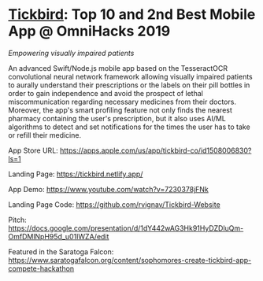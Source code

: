 # [Tickbird](https://apps.apple.com/us/app/tickbird-co/id1508006830?ls=1): Top 10 and 2nd Best Mobile App @ OmniHacks 2019 
*Empowering visually impaired patients*

An advanced Swift/Node.js mobile app based on the TesseractOCR convolutional neural network framework allowing visually impaired patients to aurally understand their prescriptions or the labels on their pill bottles in order to gain independence and avoid the prospect of lethal miscommunication regarding necessary medicines from their doctors. Moreover, the app's smart profiling feature not only finds the nearest pharmacy containing the user's prescription, but it also uses AI/ML algorithms to detect and set notifications for the times the user has to take or refill their medicine.

App Store URL: https://apps.apple.com/us/app/tickbird-co/id1508006830?ls=1

Landing Page: https://tickbird.netlify.app/

App Demo: https://www.youtube.com/watch?v=7230378jFNk

Landing Page Code: https://github.com/rvignav/Tickbird-Website

Pitch: https://docs.google.com/presentation/d/1dY442wAG3Hk91HyDZDluQm-OmfDMlNpH95d_u01IWZA/edit

Featured in the Saratoga Falcon: https://www.saratogafalcon.org/content/sophomores-create-tickbird-app-compete-hackathon
